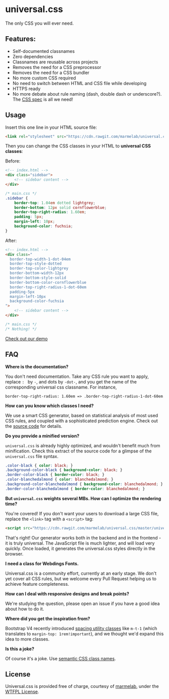 # universal.css

The only CSS you will ever need.

## Features:

* Self-documented classnames
* Zero dependencies
* Classnames are reusable across projects
* Removes the need for a CSS preprocessor
* Removes the need for a CSS bundler
* No more custom CSS required
* No need to switch between HTML and CSS file while developing
* HTTPS ready
* No more debate about rule naming (dash, double dash or underscore?). The [CSS spec](https://www.w3.org/Style/CSS/specs.en.html) is all we need!

## Usage

Insert this one line in your HTML source file:

```html
<link rel="stylesheet" src="https://cdn.rawgit.com/marmelab/universal.css/master/universal.css" />
```

Then you can change the CSS classes in your HTML to **universal CSS classes**:

Before:

```html
<!-- index.html -->
<div class="sidebar">
    <!-- sidebar content -->
</div>
```

``` css
/* main.css */
.sidebar {
    border-top: 1.04em dotted lightgrey;
    border-bottom: 12px solid cornflowerblue;
    border-top-right-radius: 1.60em;
    padding: 5px;
    margin-left: 10px;
    background-color: fuchsia;
}
```

After:

```html
<!-- index.html -->
<div class="
  border-top-width-1-dot-04em
  border-top-style-dotted
  border-top-color-lightgrey
  border-bottom-width-12px
  border-bottom-style-solid
  border-bottom-color-cornflowerblue
  border-top-right-radius-1-dot-60em
  padding-5px
  margin-left-10px
  background-color-fuchsia
">
    <!-- sidebar content -->
</div>
```

``` css
/* main.css */
/* Nothing! */
```

[Check out our demo](http://jsbin.com/mahimemiti/edit?html,output)

## FAQ

**Where is the documentation?**

You don't need documentation. Take any CSS rule you want to apply, replace `: ` by `-`, and dots by `-dot-`, and you get the name of the corresponding universal css classname. For instance,

    border-top-right-radius: 1.60em => .border-top-right-radius-1-dot-60em

**How can you know which classes I need?**

We use a smart CSS generator, based on statistical analysis of most used CSS rules, and coupled with a sophisticated prediction engine. Check out the [source code](https://github.com/marmelab/universal.css/blob/master/universalCssGenerator.js) for details.

**Do you provide a minified version?**

`universal.css` is already highly optimized, and wouldn't benefit much from minification. Check this extract of the source code for a glimpse of the `universal.css` file syntax.

```css
.color-black { color: black; }
.background-color-black { background-color: black; }
.border-color-black { border-color: black; }
.color-blanchedalmond { color: blanchedalmond; }
.background-color-blanchedalmond { background-color: blanchedalmond; }
.border-color-blanchedalmond { border-color: blanchedalmond; }
```

**But `universal.css` weights several MBs. How can I optimize the rendering time?**

You're covered! If you don't want your users to download a large CSS file, replace the `<link>` tag with a `<script>` tag:

```html
<script src="https://cdn.rawgit.com/marmelab/universal.css/master/universalCssGenerator.js"></script>
```

That's right! Our generator works both in the backend and in the frontend - it is truly universal. The JavaScript file is much lighter, and will load very quickly. Once loaded, it generates the universal.css styles directly in the browser.

**I need a class for Webdings Fonts.**

Universal.css is a community effort, currently at an early stage. We don't yet cover all CSS rules, but we welcome every Pull Request helping us to achieve feature completeness.

**How can I deal with responsive designs and break points?**

We're studying the question, please open an issue if you have a good idea about how to do it.

**Where did you get the inspiration from?**

Bootstrap V4 recently introduced [spacing utility classes](http://v4-alpha.getbootstrap.com/components/utilities/#spacing) like `m-t-1` (which translates to `margin-top: 1rem!important`), and we thought we'd expand this idea to more classes.

**Is this a joke?**

Of course it's a joke. Use [semantic CSS class names](http://maintainablecss.com/).

## License

Universal.css is provided free of charge, courtesy of [marmelab](http://marmelab.com), under the [WTFPL License](http://www.wtfpl.net/).
